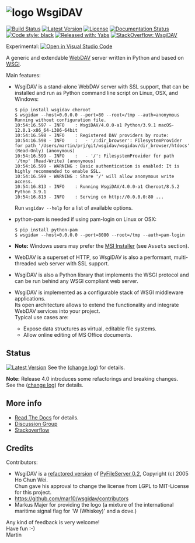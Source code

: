 # ![logo](https://raw.githubusercontent.com/mar10/wsgidav/master/docs/source/logo.png) WsgiDAV
[![Build Status](https://travis-ci.com/mar10/wsgidav.svg?branch=master)](https://travis-ci.com/mar10/wsgidav)
[![Latest Version](https://img.shields.io/pypi/v/wsgidav.svg)](https://pypi.python.org/pypi/WsgiDAV/)
[![License](https://img.shields.io/pypi/l/wsgidav.svg)](https://github.com/mar10/wsgidav/blob/master/LICENSE)
[![Documentation Status](https://readthedocs.org/projects/wsgidav/badge/?version=latest)](http://wsgidav.readthedocs.io/)
[![Code style: black](https://img.shields.io/badge/code%20style-black-000000.svg)](https://github.com/ambv/black)
[![Released with: Yabs](https://img.shields.io/badge/released%20with-yabs-yellowgreen)](https://github.com/mar10/yabs)
[![StackOverflow: WsgiDAV](https://img.shields.io/badge/StackOverflow-WsgiDAV-blue.svg)](https://stackoverflow.com/questions/tagged/WsgiDAV)

Experimental: [![Open in Visual Studio Code](https://open.vscode.dev/badges/open-in-vscode.svg)](https://open.vscode.dev/mar10/wsgidav)

A generic and extendable [WebDAV](http://www.ietf.org/rfc/rfc4918.txt) server
written in Python and based on [WSGI](http://www.python.org/dev/peps/pep-3333/).

Main features:

  - WsgiDAV is a stand-alone WebDAV server with SSL support, that can be
    installed and run as Python command line script on Linux, OSX, and Windows:<br>
    ```
    $ pip install wsgidav cheroot
    $ wsgidav --host=0.0.0.0 --port=80 --root=/tmp --auth=anonymous
    Running without configuration file.
    10:54:16.597 - INFO    : WsgiDAV/4.0.0-a1 Python/3.9.1 macOS-12.0.1-x86_64-i386-64bit
    10:54:16.598 - INFO    : Registered DAV providers by route:
    10:54:16.598 - INFO    :   - '/:dir_browser': FilesystemProvider for path '/Users/martin/prj/git/wsgidav/wsgidav/dir_browser/htdocs' (Read-Only) (anonymous)
    10:54:16.599 - INFO    :   - '/': FilesystemProvider for path '/tmp' (Read-Write) (anonymous)
    10:54:16.599 - WARNING : Basic authentication is enabled: It is highly recommended to enable SSL.
    10:54:16.599 - WARNING : Share '/' will allow anonymous write access.
    10:54:16.813 - INFO    : Running WsgiDAV/4.0.0-a1 Cheroot/8.5.2 Python 3.9.1
    10:54:16.813 - INFO    : Serving on http://0.0.0.0:80 ...
    ```
    Run `wsgidav --help` for a list of available options.<br>

  - python-pam is needed if using pam-login on Linux or OSX:
    ```
    $ pip install python-pam
    $ wsgidav --host=0.0.0.0 --port=8080 --root=/tmp --auth=pam-login
    ```

  - **Note:** Windows users may prefer the
    [MSI Installer](https://github.com/mar10/wsgidav/releases/latest)
    (see <kbd>Assets</kbd> section).

  - WebDAV is a superset of HTTP, so WsgiDAV is also a performant, multi-threaded
    web server with SSL support.

  - WsgiDAV is also a Python library that implements the WSGI protocol and can
	  be run behind any WSGI compliant web server.<br>

  - WsgiDAV is implemented as a configurable stack of WSGI middleware
    applications.<br>
    Its open architecture allows to extend the functionality and integrate
    WebDAV services into your project.<br>
  	Typical use cases are:
  	- Expose data structures as virtual, editable file systems.
  	- Allow online editing of MS Office documents.


## Status

[![Latest Version](https://img.shields.io/pypi/v/wsgidav.svg)](https://pypi.python.org/pypi/WsgiDAV/)
See the ([change log](https://github.com/mar10/wsgidav/blob/master/CHANGELOG.md)) for details.

**Note:** Release 4.0 introduces some refactorings and breaking changes.<br>
  See the ([change log](https://github.com/mar10/wsgidav/blob/master/CHANGELOG.md)) for details.


## More info

  * [Read The Docs](http://wsgidav.rtfd.org) for details.
  * [Discussion Group](https://groups.google.com/forum/#!forum/wsgidav)
  * [Stackoverflow](http://stackoverflow.com/questions/tagged/wsgidav)


## Credits

Contributors:

  * WsgiDAV is a [refactored version](https://github.com/mar10/wsgidav/blob/master/docs/changelog04.md)
    of [PyFileServer 0.2](https://github.com/cwho/pyfileserver),
    Copyright (c) 2005 Ho Chun Wei.<br>
    Chun gave his approval to change the license from LGPL to MIT-License for
    this project.
  * <https://github.com/mar10/wsgidav/contributors>
  * Markus Majer for providing the logo (a mixture of the international
    maritime signal flag for 'W (Whiskey)' and a dove.)


Any kind of feedback is very welcome!<br>
Have fun  :-)<br>
Martin
